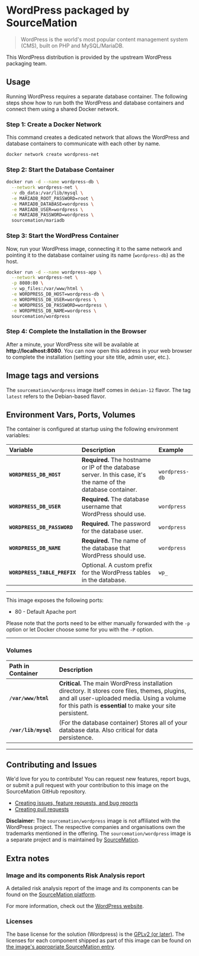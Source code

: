 # WordPress packaged by SourceMation

> WordPress is the world's most popular content management system (CMS), built on PHP and MySQL/MariaDB.

This WordPress distribution is provided by the upstream WordPress packaging team.

## Usage

Running WordPress requires a separate database container. The following steps show how to run both the WordPress and database containers and connect them using a shared Docker network.

### Step 1: Create a Docker Network

This command creates a dedicated network that allows the WordPress and database containers to communicate with each other by name.
```bash
docker network create wordpress-net
```

### Step 2: Start the Database Container

```bash
docker run -d --name wordpress-db \
  --network wordpress-net \
  -v db_data:/var/lib/mysql \
  -e MARIADB_ROOT_PASSWORD=root \
  -e MARIADB_DATABASE=wordpress \
  -e MARIADB_USER=wordpress \
  -e MARIADB_PASSWORD=wordpress \
  sourcemation/mariadb
```

### Step 3: Start the WordPress Container

Now, run your WordPress image, connecting it to the same network and pointing it to the database container using its name (`wordpress-db`) as the host.

```bash
docker run -d --name wordpress-app \
  --network wordpress-net \
  -p 8080:80 \
  -v wp_files:/var/www/html \
  -e WORDPRESS_DB_HOST=wordpress-db \
  -e WORDPRESS_DB_USER=wordpress \
  -e WORDPRESS_DB_PASSWORD=wordpress \
  -e WORDPRESS_DB_NAME=wordpress \
  sourcemation/wordpress
```

### Step 4: Complete the Installation in the Browser

After a minute, your WordPress site will be available at **http://localhost:8080**. You can now open this address in your web browser to complete the installation (setting your site title, admin user, etc.).


## Image tags and versions

The `sourcemation/wordpress` image itself comes in `debian-12` flavor.
The tag `latest` refers to the Debian-based flavor.

## Environment Vars, Ports, Volumes

The container is configured at startup using the following environment variables:

| Variable | Description | Example |
| :--- | :--- | :--- |
| **`WORDPRESS_DB_HOST`** | **Required.** The hostname or IP of the database server. In this case, it's the name of the database container. | `wordpress-db` |
| **`WORDPRESS_DB_USER`** | **Required.** The database username that WordPress should use. | `wordpress` |
| **`WORDPRESS_DB_PASSWORD`** | **Required.** The password for the database user. | `wordpress` |
| **`WORDPRESS_DB_NAME`** | **Required.** The name of the database that WordPress should use. | `wordpress` |
| **`WORDPRESS_TABLE_PREFIX`** | Optional. A custom prefix for the WordPress tables in the database. | `wp_` |

-----

This image exposes the following ports: 

- 80 - Default Apache port

Please note that the ports need to be either manually forwarded with the
`-p` option or let Docker choose some for you with the `-P` option.

-----

### Volumes

| Path in Container | Description |
| :--- | :--- |
| **`/var/www/html`** | **Critical.** The main WordPress installation directory. It stores core files, themes, plugins, and all user-uploaded media. Using a volume for this path is **essential** to make your site persistent. |
| **`/var/lib/mysql`** | (For the database container) Stores all of your database data. Also critical for data persistence. |

-----

## Contributing and Issues

We'd love for you to contribute! You can request new features, report bugs, or
submit a pull request with your contribution to this image on the SourceMation
GitHub repository.

- [Creating issues, feature requests, and bug reports](https://github.com/SourceMation/images/issues/new/choose)
- [Creating pull requests](https://github.com/SourceMation/images/compare)

**Disclaimer:** The `sourcemation/wordpress` image is not affiliated with
the WordPress project. The respective companies and
organisations own the trademarks mentioned in the offering. The
`sourcemation/wordpress` image is a separate project and is maintained by
[SourceMation](https://sourcemation.com).

## Extra notes

### Image and its components Risk Analysis report

A detailed risk analysis report of the image and its components can be
found on the [SourceMation platform](https://sourcemation.com/).

For more information, check out the [WordPress website](https://wordpress.org/).

### Licenses

The base license for the solution (Wordpress) is the
[GPLv2 (or later)](https://wordpress.org/about/license/).
The licenses for each component shipped as
part of this image can be found on [the image's appropriate SourceMation
entry](https://sourcemation.com/).
